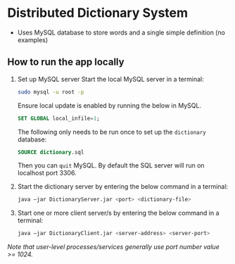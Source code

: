 # Distributed Dictionary System

- Uses MySQL database to store words and a single simple definition (no examples)

## How to run the app locally
1. Set up MySQL server
    Start the local MySQL server in a terminal:
    ```sh
    sudo mysql -u root -p
    ```
   Ensure local update is enabled by running the below in MySQL.
   ```sql
   SET GLOBAL local_infile=1;
   ```
    The following only needs to be run once to set up the `dictionary` database:
    ```sql
    SOURCE dictionary.sql
    ```
   Then you can `quit` MySQL.
    By default the SQL server will run on localhost port 3306.


2. Start the dictionary server by entering the below command in a terminal:
    ```sh
    java –jar DictionaryServer.jar <port> <dictionary-file>
    ```

3. Start one or more client server/s by entering the below command in a terminal:
    ```sh
    java –jar DictionaryClient.jar <server-address> <server-port>
    ```

*Note that user-level processes/services generally use port number value >= 1024.*

